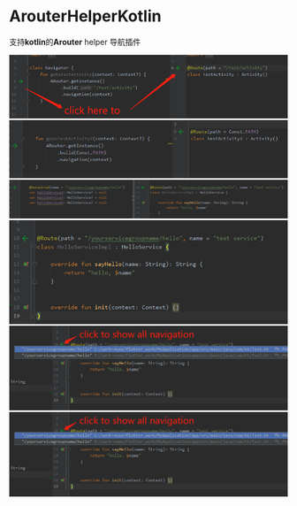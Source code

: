 # ArouterHelperKotlin
支持**kotlin**的**Arouter** helper 导航插件


![](https://raw.githubusercontent.com/lckj686/ArouterHelperKotlin/master/Screenshot/1.png)
![](https://raw.githubusercontent.com/lckj686/ArouterHelperKotlin/master/Screenshot/2.png)
![](https://raw.githubusercontent.com/lckj686/ArouterHelperKotlin/master/Screenshot/3.png)
![](https://raw.githubusercontent.com/lckj686/ArouterHelperKotlin/master/Screenshot/4.png)
![](https://raw.githubusercontent.com/lckj686/ArouterHelperKotlin/master/Screenshot/5.png)
<img src="https://github.com/lckj686/ArouterHelperKotlin/blob/master/Screenshot/5.png?raw=true" width="900">

